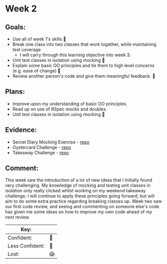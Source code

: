 # Week 2
## Goals:

-  Use all of week 1's skills :nail_care:
-  Break one class into two classes that work together, while maintaining test coverage
	-   I will carry through this learning objective into week 3.
-  Unit test classes in isolation using mocking :nail_care:
-  Explain some basic OO principles and tie them to high level concerns (e.g. ease of change) :nail_care:
-  Review another person's code and give them meaningful feedback. :nail_care:
## Plans:

-  Improve upon my understanding of basic OO principles.
-  Read up on use of RSpec mocks and doubles. 
-  Unit test classes in isolation using mocking :nail_care:

## Evidence:

- Secret Diary Mocking Exercise - [repo](https://github.com/sedwards93/Secret-Diary)
- Oystercard Challenge - [repo](https://github.com/sedwards93/oystercard)
- Takeaway Challenge - [repo](https://github.com/sedwards93/takeaway-challenge)

## Comment:

This week saw the introduction of a lot of new ideas that I initially found very challenging. My knowledge of mocking and testing unit classes in isolation only really clicked whilst working on my weekend takeaway challenge. I will continue to apply these principles going forward, but will aim to do some extra practice regarding breaking classes up. Week two saw our first code review, and seeing and commenting on someone else's code has given me some ideas on how to improve my own code ahead of my next review. 


|Key:     ||
|---------------|-----------|
|Confident:     |:nail_care:|
|Less Confident:|:no_good:  |
|Lost:          |:scream:   |
